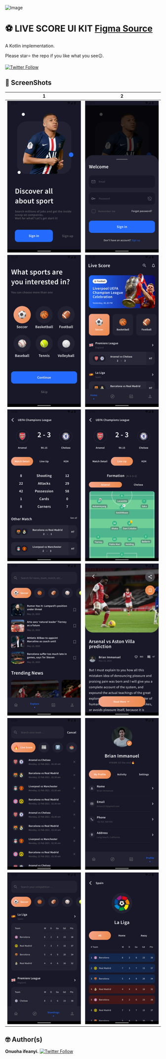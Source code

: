 ![Image](ss/thumbnail.png)

# ⚽️ LIVE SCORE UI KIT [Figma Source](https://www.figma.com/community/file/936495139689782604)

A Kotlin implementation.

Please star⭐ the repo if you like what you see😉.


[![Twitter Follow](https://img.shields.io/twitter/follow/onuoha_ifeanyi.svg?style=social)](https://twitter.com/onuoha_ifeanyi)
<br>

## 📸 ScreenShots

| 1| 2|
|------|-------|
|<img src="ss/auth.png" width="400">|<img src="ss/signup.png" width="400">|
|<img src="ss/onboard.png" width="400">|<img src="ss/home.png" width="400">|
|<img src="ss/matchdetail.png" width="400">|<img src="ss/matchdetail2.png" width="400">|
|<img src="ss/explore.png" width="400">|<img src="ss/articledetail.png" width="400">|
|<img src="ss/search.png" width="400">|<img src="ss/profile.png" width="400">|
|<img src="ss/standing.png" width="400">|<img src="ss/standingdetail.png" width="400">|


## 🤓 Author(s)
**Onuoha ifeanyi.** [![Twitter Follow](https://img.shields.io/twitter/follow/onuoha_ifeanyi.svg?style=social)](https://twitter.com/onuoha_ifeanyi)

